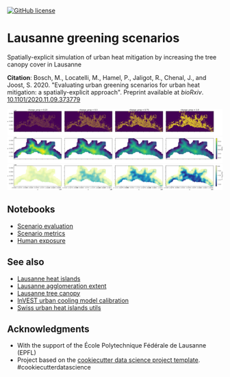 [![GitHub license](https://img.shields.io/github/license/martibosch/lausanne-greening-scenarios.svg)](https://github.com/martibosch/lausanne-greening-scenarios/blob/master/LICENSE)

# Lausanne greening scenarios

Spatially-explicit simulation of urban heat mitigation by increasing the tree canopy cover in Lausanne

**Citation**: Bosch, M., Locatelli, M., Hamel, P., Jaligot, R., Chenal, J., and Joost, S. 2020. "Evaluating urban greening scenarios for urban heat mitigation: a spatially-explicit approach". Preprint available at *bioRxiv*. [10.1101/2020.11.09.373779](https://doi.org/10.1101/2020.11.09.373779)

![LULC change maps](reports/figures/scenario-lulc-maps.png)
![Temperature maps](reports/figures/scenario-T-maps.png)
![Heat mitigation maps](reports/figures/scenario-heat-mitigation-maps.png)

## Notebooks

* [Scenario evaluation](https://github.com/martibosch/lausanne-greening-scenarios/blob/master/notebooks/scenarios.ipynb)
* [Scenario metrics](https://github.com/martibosch/lausanne-greening-scenarios/blob/master/notebooks/scenario-metrics.ipynb)
* [Human exposure](https://github.com/martibosch/lausanne-greening-scenarios/blob/master/notebooks/human-exposure.ipynb)

## See also

* [Lausanne heat islands](https://github.com/martibosch/lausanne-heat-islands)
* [Lausanne agglomeration extent](https://github.com/martibosch/lausanne-agglom-extent)
* [Lausanne tree canopy](https://github.com/martibosch/lausanne-tree-canopy)
* [InVEST urban cooling model calibration](https://github.com/martibosch/invest-ucm-calibration)
* [Swiss urban heat islands utils](https://github.com/martibosch/swiss-uhi-utils)

## Acknowledgments

* With the support of the École Polytechnique Fédérale de Lausanne (EPFL)
* Project based on the [cookiecutter data science project template](https://drivendata.github.io/cookiecutter-data-science). #cookiecutterdatascience
